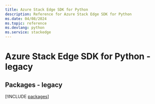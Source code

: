 ```yaml
---
title: Azure Stack Edge SDK for Python
description: Reference for Azure Stack Edge SDK for Python
ms.date: 04/08/2024
ms.topic: reference
ms.devlang: python
ms.service: stackedge
---
```

# Azure Stack Edge SDK for Python - legacy
## Packages - legacy
[!INCLUDE [packages](stack-edge-index.md)]